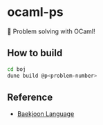 # ocaml-ps

 :camel: Problem solving with OCaml!

## How to build
```bash
cd boj
dune build @p<problem-number>
```


## Reference

 - [Baekjoon Language](https://www.acmicpc.net/help/language)
